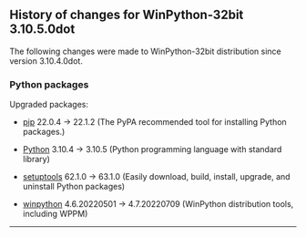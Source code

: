 ﻿## History of changes for WinPython-32bit 3.10.5.0dot

The following changes were made to WinPython-32bit distribution since version 3.10.4.0dot.

### Python packages

Upgraded packages:

  * [pip](https://pypi.org/project/pip) 22.0.4 → 22.1.2 (The PyPA recommended tool for installing Python packages.)
  * [Python](http://www.python.org/) 3.10.4 → 3.10.5 (Python programming language with standard library)
  * [setuptools](https://pypi.org/project/setuptools) 62.1.0 → 63.1.0 (Easily download, build, install, upgrade, and uninstall Python packages)
  * [winpython](http://winpython.github.io/) 4.6.20220501 → 4.7.20220709 (WinPython distribution tools, including WPPM)

* * *
